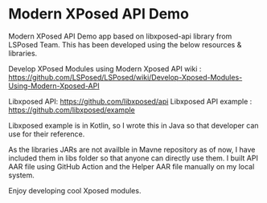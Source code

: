 # Modern XPosed API Demo

Modern XPosed API Demo app based on libxposed-api library from LSPosed Team. This has been developed using the below resources & libraries.

Develop XPosed Modules using Modern Xposed API wiki : https://github.com/LSPosed/LSPosed/wiki/Develop-Xposed-Modules-Using-Modern-Xposed-API

Libxposed  API: https://github.com/libxposed/api
Libxposed API example : https://github.com/libxposed/example


Libxposed example is in Kotlin, so I wrote this in Java so that developer can use for their reference.

As the libraries JARs are not availble in Mavne repository as of now, I have included them in libs folder so that anyone can directly use them. I built API AAR file using GitHub Action and the Helper AAR file manually on my local system.

Enjoy developing cool Xposed modules.
